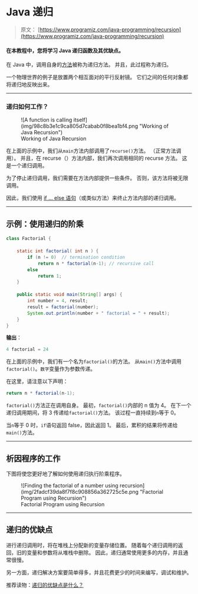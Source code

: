 # Java 递归

> 原文： [https://www.programiz.com/java-programming/recursion](https://www.programiz.com/java-programming/recursion)

#### 在本教程中，您将学习 Java 递归函数及其优缺点。

在 Java 中，调用自身的[方法](/java-programming/methods "Java Methods")被称为递归方法。 并且，此过程称为递归。

一个物理世界的例子是放置两个相互面对的平行反射镜。 它们之间的任何对象都将递归地反映出来。

* * *

### 递归如何工作？

<figure>![A function is calling itself](img/98c8b3e1c9ca805d7cabab0f8bea1bf4.png "Working of Java Recursion")

<figcaption>Working of Java Recursion</figcaption>

</figure>

在上面的示例中，我们从`main`方法内部调用了`recurse()`方法。 （正常方法调用）。 并且，在 recurse（）方法内部，我们再次调用相同的 recurse 方法。 这是一个递归调用。

为了停止递归调用，我们需要在方法内部提供一些条件。 否则，该方法将被无限调用。

因此，我们使用 [if ... else 语句](/java-programming/if-else-statement "Java if...else")（或类似方法）来终止方法内部的递归调用。

* * *

## 示例：使用递归的阶乘

```java
class Factorial {

    static int factorial( int n ) {
        if (n != 0)  // termination condition
            return n * factorial(n-1); // recursive call
        else
            return 1;
    }

    public static void main(String[] args) {
        int number = 4, result;
        result = factorial(number);
        System.out.println(number + " factorial = " + result);
    }
}
```

**输出**：

```java
4 factorial = 24
```

在上面的示例中，我们有一个名为`factorial()`的方法。 从`main()`方法中调用`factorial()`。`数字`变量作为参数传递。

在这里，请注意以下声明：

```java
return n * factorial(n-1);
```

`factorial()`方法正在调用自身。 最初，`factorial()`内部的 n 值为 4。 在下一个递归调用期间，将 3 传递给`factorial()`方法。 该过程一直持续到`n`等于 0。

当`n`等于 0 时，`if`语句返回 false，因此返回 1。 最后，累积的结果将传递给`main()`方法。

* * *

## 析因程序的工作

下图将使您更好地了解如何使用递归执行阶乘程序。

<figure>![Finding the factorial of a number using recursion](img/2fadcf39da8f7f8c908856a362725c5e.png "Factorial Program using Recursion")

<figcaption>Factorial Program using Recursion</figcaption>

</figure>

* * *

## 递归的优缺点

进行递归调用时，将在堆栈上分配新的变量存储位置。 随着每个递归调用的返回，旧的变量和参数将从堆栈中删除。 因此，递归通常使用更多的内存，并且通常很慢。

另一方面，递归解决方案要简单得多，并且花费更少的时间来编写，调试和维护。

推荐读物：[递归的优缺点是什么？](https://stackoverflow.com/questions/5250733/what-are-the-advantages-and-disadvantages-of-recursion)